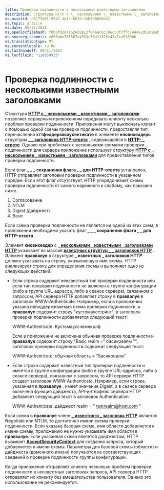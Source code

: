 ```yaml
---
title: Проверка подлинности с несколькими известными заголовками
description: Структура HTTP с \_ несколькими \_ известными \_ заголовками позволяет серверным приложениям передавать клиенту несколько проблем проверки подлинности.
ms.assetid: d517fd61-9547-4e1c-b0fd-1eb3d0098db2
ms.topic: article
ms.date: 05/31/2018
ms.openlocfilehash: fbb8fd2071626d8a12f046ac0c3b6c50fcffc794462d5109a89a974f441879bb
ms.sourcegitcommit: e858bbe701567d4583c50a11326e42d7ea51804b
ms.translationtype: MT
ms.contentlocale: ru-RU
ms.lasthandoff: 08/11/2021
ms.locfileid: "118950933"
---
```

# <a name="authentication-with-multiple-known-headers"></a>Проверка подлинности с несколькими известными заголовками

Структура [**HTTP с \_ несколькими \_ известными \_ заголовками**](/windows/desktop/api/Http/ns-http-http_multiple_known_headers) позволяет серверным приложениям передавать клиенту несколько проблем проверки подлинности. Приложения могут выключать клиент с помощью одной схемы проверки подлинности, предоставляя тип перечисления **хттфеадерввваусентикате** в элементе **кновнхеадерс** структуры [**\_ \_ заголовков HTTP-ответа**](/windows/desktop/api/Http/ns-http-http_response_headers) , содержащейся в [**HTTP- \_ ответе**](http-response.md). Однако при проблемах с несколькими схемами проверки подлинности для сервера приложение использует структуру [**HTTP с \_ несколькими \_ известными \_ заголовками**](/windows/desktop/api/Http/ns-http-http_multiple_known_headers) для предоставления типов проверки подлинности.

Если флаг **\_ \_ \_ сохранения флага \_ \_ для HTTP-ответа** установлен, HTTP отправляет заголовки проверки подлинности в указанном порядке. Если этот флаг отсутствует, HTTP упорядочивает схемы проверки подлинности от самого надежного к слабому, как показано ниже.

1.  Согласование
2.  NTLM
3.  Digest (дайджест)
4.  Basic

Если схема проверки подлинности не является ни одной из этих схем, в приложении необходимо указать флаг **\_ \_ \_ сохранения флага \_ \_ для HTTP-ответа** .

Элемент **кновнхеадер** с [**\_ несколькими \_ известными \_ заголовками HTTP**](/windows/desktop/api/Http/ns-http-http_multiple_known_headers) указывает на массив [**известных структур \_ \_ заголовков HTTP**](/windows/desktop/api/Http/ns-http-http_known_header) . Элемент **праввалуе** в структуре **\_ известных \_ заголовков HTTP** должен указывать на строку, указывающую имя схемы. HTTP анализирует строку для определения схемы и выполняет одно из следующих действий.

-   Если строка содержит неизвестный тип проверки подлинности или если тип проверки подлинности не включен в группе конфигурации (либо в группе URL-адресов, либо в сеансе сервера), связанном с запросом, API сервера HTTP добавляет строку в **праввалуе** в заголовок WWW-Authenticate. Например, если в приложении указана неподдерживаемая схема проверки подлинности, а **праввалуе** содержит строку "кустомаусстринг", в заголовок проверки подлинности добавляется следующий текст:

    WWW-Authenticate: Кустомауссчемекрлф

    Если в приложении не включена обычная проверка подлинности и **праввалуе** содержит строку "Basic realm =" басикреалм "", заголовок проверки подлинности содержит следующий текст:

    WWW-Authenticate: обычная область = "Басикреалм"

-   Если строка содержит известный тип проверки подлинности и имеется в группе конфигурации (либо в группе URL-адресов, либо в сеансе сервера), связанном с запросом, то API сервера HTTP создает заголовок WWW-Authenticate. Например, если строка, указанная в **праввалуе** , имеет значение Digest, а в сеансе сервера включена функция дайджеста, API-интерфейс сервера HTTP добавляет следующий текст в заголовок Authentication:

    WWW-Authenticate: дайджест realm = " testrealm@host.com "

Если схема в **праввалуе** члене [**\_ известного \_ заголовка HTTP**](/windows/desktop/api/Http/ns-http-http_known_header) является Negotiate или NTLM, то достаточно имени схемы проверки подлинности. Если указана базовая схема, имя области добавляется к имени схемы; приложению не нужно указывать имя области в **праввалуе**. Если указанная схема является дайджестом, HTTP вызывает [**AcceptSecurityContext**](../SecAuthN/acceptsecuritycontext--general.md) для создания запроса, который добавляется к имени схемы. Параметры для базовой схемы (области) и дайджеста (доменного имени) получаются из соответствующих сведений о проверке подлинности группы конфигурации.

Когда приложение отправляет клиенту несколько проблем проверки подлинности в неизвестных заголовках запроса, API сервера HTTP отправляет их клиенту без вмешательства пользователя. Однако это использование не рекомендуется.

 

 




